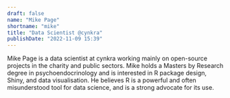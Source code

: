 ```yaml
---
draft: false
name: "Mike Page"
shortname: "mike"
title: "Data Scientist @cynkra"
publishDate: "2022-11-09 15:39"
---
```


Mike Page is a data scientist at cynkra working mainly on open-source projects
in the charity and public sectors. Mike holds a Masters by Research degree in
psychoendocrinology and is interested in R package design, Shiny, and data
visualisation. He believes R is a powerful and often misunderstood tool for data
science, and is a strong advocate for its use.
